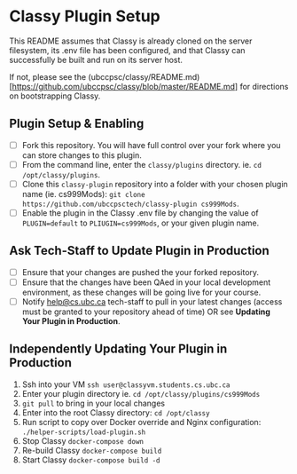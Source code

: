 # Classy Plugin Setup

This README assumes that Classy is already cloned on the server filesystem, its .env file has been configured, and that Classy can successfully be built and run on its server host.

If not, please see the (ubccpsc/classy/README.md)[https://github.com/ubccpsc/classy/blob/master/README.md] for directions on bootstrapping Classy.

## Plugin Setup & Enabling

 - [ ] Fork this repository. You will have full control over your fork where you can store changes to this plugin.
 - [ ] From the command line, enter the `classy/plugins` directory. ie. `cd /opt/classy/plugins`.
 - [ ] Clone this `classy-plugin` repository into a folder with your chosen plugin name (ie. cs999Mods): `git clone https://github.com/ubccpsctech/classy-plugin cs999Mods`.
 - [ ] Enable the plugin in the Classy .env file by changing the value of `PLUGIN=default` to `PLIUGIN=cs999Mods`, or your given plugin name.

## Ask Tech-Staff to Update Plugin in Production

 - [ ] Ensure that your changes are pushed the your forked repository.
 - [ ] Ensure that the changes have been QAed in your local development environment, as these changes will be going live for your course.
 - [ ] Notify help@cs.ubc.ca tech-staff to pull in your latest changes (access must be granted to your repository ahead of time)
       OR see **Updating Your Plugin in Production**.

## Independently Updating Your Plugin in Production

1. Ssh into your VM `ssh user@classyvm.students.cs.ubc.ca`
2. Enter your plugin directory ie. `cd /opt/classy/plugins/cs999Mods`
3. `git pull` to bring in your local changes
4. Enter into the root Classy directory: `cd /opt/classy`
5. Run script to copy over Docker override and Nginx configuration: `./helper-scripts/load-plugin.sh`
6. Stop Classy `docker-compose down`
7. Re-build Classy `docker-compose build`
8. Start Classy `docker-compose build -d`

